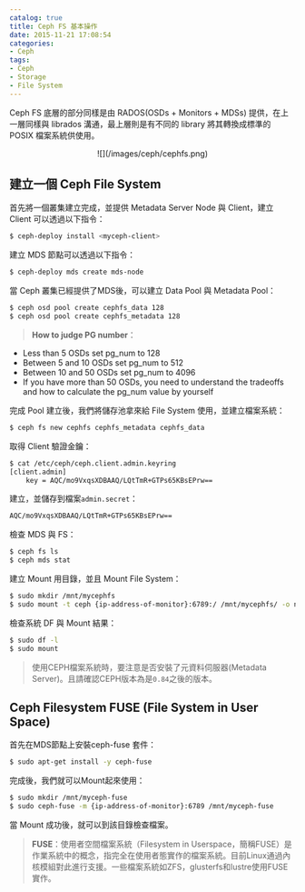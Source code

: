 ```yaml
---
catalog: true
title: Ceph FS 基本操作
date: 2015-11-21 17:08:54
categories:
- Ceph
tags:
- Ceph
- Storage
- File System
---
```

Ceph FS 底層的部分同樣是由 RADOS(OSDs + Monitors + MDSs) 提供，在上一層同樣與 librados 溝通，最上層則是有不同的 library 將其轉換成標準的 POSIX 檔案系統供使用。

<center>![](/images/ceph/cephfs.png)</center>

<!--more-->

## 建立一個 Ceph File System
首先將一個叢集建立完成，並提供 Metadata Server Node 與 Client，建立 Client 可以透過以下指令：
```sh
$ ceph-deploy install <myceph-client>
```

建立 MDS 節點可以透過以下指令：
```sh
$ ceph-deploy mds create mds-node
```

當 Ceph 叢集已經提供了MDS後，可以建立 Data Pool 與 Metadata Pool：
```sh
$ ceph osd pool create cephfs_data 128
$ ceph osd pool create cephfs_metadata 128
```
> **How to judge PG number**：
* Less than 5 OSDs set pg_num to 128
* Between 5 and 10 OSDs set pg_num to 512
* Between 10 and 50 OSDs set pg_num to 4096
* If you have more than 50 OSDs, you need to understand the tradeoffs and how to calculate the pg_num value by yourself

完成 Pool 建立後，我們將儲存池拿來給 File System 使用，並建立檔案系統：
```sh
$ ceph fs new cephfs cephfs_metadata cephfs_data
```

取得 Client 驗證金鑰：
```sh
$ cat /etc/ceph/ceph.client.admin.keyring
[client.admin]
	key = AQC/mo9VxqsXDBAAQ/LQtTmR+GTPs65KBsEPrw==
```

建立，並儲存到檔案`admin.secret`：
```sh
AQC/mo9VxqsXDBAAQ/LQtTmR+GTPs65KBsEPrw==
```

檢查 MDS 與 FS：
```sh
$ ceph fs ls
$ ceph mds stat
```

建立 Mount 用目錄，並且 Mount File System：
```sh
$ sudo mkdir /mnt/mycephfs
$ sudo mount -t ceph {ip-address-of-monitor}:6789:/ /mnt/mycephfs/ -o name=admin,secretfile=admin.secret
```

檢查系統 DF 與 Mount 結果：
```sh
$ sudo df -l
$ sudo mount
```
> 使用CEPH檔案系統時，要注意是否安裝了元資料伺服器(Metadata Server)。且請確認CEPH版本為是`0.84`之後的版本。

## Ceph Filesystem FUSE (File System in User Space)
首先在MDS節點上安裝ceph-fuse 套件：
```sh
$ sudo apt-get install -y ceph-fuse
```

完成後，我們就可以Mount起來使用：
```sh
$ sudo mkdir /mnt/myceph-fuse
$ sudo ceph-fuse -m {ip-address-of-monitor}:6789 /mnt/myceph-fuse
```

當 Mount 成功後，就可以到該目錄檢查檔案。

> **FUSE**：使用者空間檔案系統（Filesystem in Userspace，簡稱FUSE）是作業系統中的概念，指完全在使用者態實作的檔案系統。目前Linux通過內核模組對此進行支援。一些檔案系統如ZFS，glusterfs和lustre使用FUSE實作。
